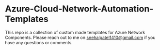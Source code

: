# Azure-Cloud-Network-Automation-Templates

This repo is a collection of custom made templates for Azure Network Components. Please reach out to me on snehalpatel1410@gmail.com if you have any questions or comments.
